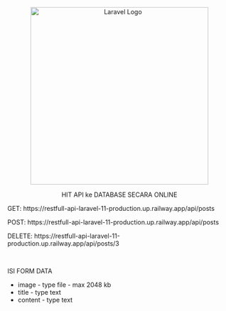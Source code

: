 <p align="center"><a href="https://laravel.com" target="_blank"><img src="https://raw.githubusercontent.com/laravel/art/master/logo-lockup/5%20SVG/2%20CMYK/1%20Full%20Color/laravel-logolockup-cmyk-red.svg" width="400" alt="Laravel Logo"></a></p>

<p align="center"> HIT API ke DATABASE SECARA ONLINE </p>
<p>GET: https://restfull-api-laravel-11-production.up.railway.app/api/posts </p>
<p>POST: https://restfull-api-laravel-11-production.up.railway.app/api/posts</p>
<p>DELETE: https://restfull-api-laravel-11-production.up.railway.app/api/posts/3</p>
<br>
<p>ISI FORM DATA</p>
<form>
    <ul>
        <li>image - type file - max 2048 kb</li>
        <li>title - type text</li>
        <li>content - type text</li>
    </ul>
</form>
